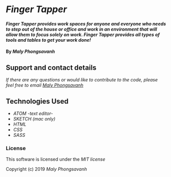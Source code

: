 # _Finger Tapper_ #

#### _Finger Tapper provides work spaces for anyone and everyone who needs to step out of the house or office and work in an environment that will allow them to focus solely on work. Finger Tapper provides all types of tools and tables to get your work done!_

#### By _Maly Phongsavanh_


## Support and contact details

_If there are any questions or would like to contribute to the code, please feel free to email [Maly Phongsavanh](mailto:phongsavanh619@icloud.com)_

## Technologies Used

* _ATOM -text editor-_
* _SKETCH (mac only)_
* _HTML_
* _CSS_
* _SASS_

### License
This software is licensed under the _MIT license_

Copyright (c) 2019 _Maly Phongsavanh_
